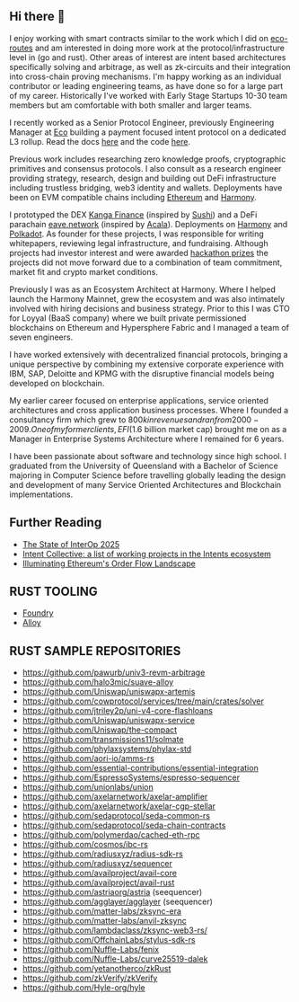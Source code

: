 ## Hi there 👋

<!--
**johnwhitton/johnwhitton** is a ✨ _special_ ✨ repository because its `README.md` (this file) appears on your GitHub profile.

Here are some ideas to get you started:

- 🔭 I’m currently working on ...
- 🌱 I’m currently learning ...
- 👯 I’m looking to collaborate on ...
- 🤔 I’m looking for help with ...
- 💬 Ask me about ...
- 📫 How to reach me: ...
- 😄 Pronouns: ...
- ⚡ Fun fact: ...
-->

I enjoy working with smart contracts similar to the work which I did on [eco-routes](https://github.com/eco/eco-routes/) and am interested in doing more work at the protocol/infrastructure level in (go and rust). Other areas of interest are intent based architectures specifically solving and arbitrage, as well as zk-circuits and their integration into cross-chain proving mechanisms. I'm happy working as an individual contributor or leading engineering teams, as have done so for a large part of my career.  Historically I've worked with Early Stage Startups 10-30 team members but am comfortable with both smaller and larger teams.

I recently worked as a Senior Protocol Engineer, previously Engineering Manager at [Eco](https://eco.com) building a payment focused intent protocol on a dedicated L3 rollup. Read the docs [here](https://docs.eco.com/) and the code [here](https://github.com/eco/eco-routes).

Previous work includes researching zero knowledge proofs, cryptographic primitives and consensus protocols. I also consult as a research engineer providing strategy, research, design and building out DeFi infrastructure including trustless bridging, web3 identity and wallets. Deployments have been on EVM compatible chains including [Ethereum](https://ethereum.org/en/) and [Harmony](https://www.harmony.one/).

I prototyped the DEX [Kanga Finance](https://github.com/kangafinance) (inspired by [Sushi](https://github.com/sushiswap)) and a DeFi parachain [eave.network](https://github.com/eavenetwork) (inspired by [Acala](https://github.com/acalanetwork)). Deployments on [Harmony](https://www.harmony.one/) and [Polkadot](https://polkadot.network/). As founder for these projects, I was responsible for writing whitepapers, reviewing legal infrastructure, and fundraising. Although projects had investor interest and were awarded [hackathon prizes](https://docs.google.com/presentation/d/1ZGrbKSaAdtzvMzVh0EVFBfUvA4SqiAeYVXGhJN7Orbs/edit#slide=id.g48989ac23a_0_0) the projects did not move forward due to a combination of team commitment, market fit and crypto market conditions.

Previously I was as an Ecosystem Architect at Harmony. Where I helped launch the Harmony Mainnet, grew the ecosystem and was also intimately involved with hiring decisions and business strategy. Prior to this I was CTO for Loyyal (BaaS company) where we built private permissioned blockchains on Ethereum and Hypersphere Fabric and I managed a team of seven engineers.

I have worked extensively with decentralized financial protocols, bringing a unique perspective by combining my extensive corporate experience with IBM, SAP, Deloitte and KPMG with the disruptive financial models being developed on blockchain.

My earlier career focused on enterprise applications, service oriented architectures and cross application business processes. Where I founded a consultancy firm which grew to $800k in revenues and ran from 2000-2009. One of my former clients, EFI ($1.6 billion market cap) brought me on as a Manager in Enterprise Systems Architecture where I remained for 6 years.

I have been passionate about software and technology since high school. I graduated from the University of Queensland with a Bachelor of Science majoring in Computer Science before travelling globally leading the design and development of many Service Oriented Architectures and Blockchain implementations.

## Further Reading

- [The State of InterOp 2025](https://blog.li.fi/the-state-of-interop-2025-4a75d82a9bb9)
- [Intent Collective: a list of working projects in the Intents ecosystem](https://github.com/EnsoFinance/IntentCollective)
- [Illuminating Ethereum's Order Flow Landscape](https://writings.flashbots.net/illuminate-the-order-flow)

## RUST TOOLING
- [Foundry](https://book.getfoundry.sh/getting-started/first-steps)
- [Alloy](https://alloy.rs/)

## RUST SAMPLE REPOSITORIES
- https://github.com/pawurb/univ3-revm-arbitrage
- https://github.com/halo3mic/suave-alloy
- https://github.com/Uniswap/uniswapx-artemis
- https://github.com/cowprotocol/services/tree/main/crates/solver
- https://github.com/jtriley2p/uni-v4-core-flashloans
- https://github.com/Uniswap/uniswapx-service
- https://github.com/Uniswap/the-compact
- https://github.com/transmissions11/solmate
- https://github.com/phylaxsystems/phylax-std 
- https://github.com/aori-io/amms-rs
- https://github.com/essential-contributions/essential-integration
- https://github.com/EspressoSystems/espresso-sequencer
- https://github.com/unionlabs/union
- https://github.com/axelarnetwork/axelar-amplifier
- https://github.com/axelarnetwork/axelar-cgp-stellar
- https://github.com/sedaprotocol/seda-common-rs
- https://github.com/sedaprotocol/seda-chain-contracts
- https://github.com/polymerdao/cached-eth-rpc
- https://github.com/cosmos/ibc-rs
- https://github.com/radiusxyz/radius-sdk-rs
- https://github.com/radiusxyz/sequencer
- https://github.com/availproject/avail-core
- https://github.com/availproject/avail-rust
- https://github.com/astriaorg/astria (seequencer)
- https://github.com/agglayer/agglayer (seequencer)
- https://github.com/matter-labs/zksync-era
- https://github.com/matter-labs/anvil-zksync
- https://github.com/lambdaclass/zksync-web3-rs/
- https://github.com/OffchainLabs/stylus-sdk-rs
- https://github.com/Nuffle-Labs/fenix
- https://github.com/Nuffle-Labs/curve25519-dalek
- https://github.com/yetanotherco/zkRust
- https://github.com/zkVerify/zkVerify
- https://github.com/Hyle-org/hyle
